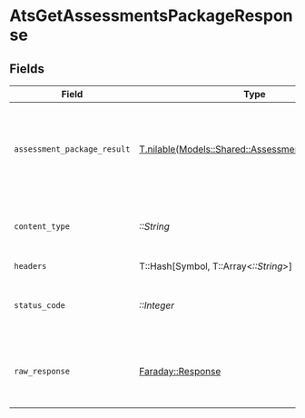# AtsGetAssessmentsPackageResponse


## Fields

| Field                                                                                                | Type                                                                                                 | Required                                                                                             | Description                                                                                          |
| ---------------------------------------------------------------------------------------------------- | ---------------------------------------------------------------------------------------------------- | ---------------------------------------------------------------------------------------------------- | ---------------------------------------------------------------------------------------------------- |
| `assessment_package_result`                                                                          | [T.nilable(Models::Shared::AssessmentPackageResult)](../../models/shared/assessmentpackageresult.md) | :heavy_minus_sign:                                                                                   | The assessments package with the given identifier was retrieved.                                     |
| `content_type`                                                                                       | *::String*                                                                                           | :heavy_check_mark:                                                                                   | HTTP response content type for this operation                                                        |
| `headers`                                                                                            | T::Hash[Symbol, T::Array<*::String*>]                                                                | :heavy_check_mark:                                                                                   | N/A                                                                                                  |
| `status_code`                                                                                        | *::Integer*                                                                                          | :heavy_check_mark:                                                                                   | HTTP response status code for this operation                                                         |
| `raw_response`                                                                                       | [Faraday::Response](https://www.rubydoc.info/gems/faraday/Faraday/Response)                          | :heavy_check_mark:                                                                                   | Raw HTTP response; suitable for custom response parsing                                              |